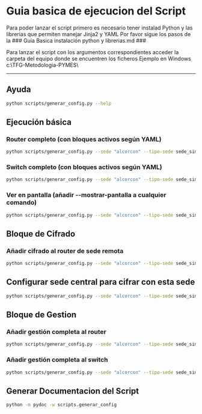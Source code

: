 # Guia basica de ejecucion del Script #
  Para poder lanzar el script primero es necesario tener instalad Python y las librerias que permiten  manejar Jinja2 y YAML
  Por favor sigue los pasos de la ### Guia Basica instalación python y librerias.md ###

  Para lanzar el script con los argumentos correspondientes acceder la carpeta del equipo donde se encuentren los ficheros
  Ejemplo en Windows c:\TFG-Metodologia-PYMES\

---

## Ayuda
```bash
python scripts/generar_config.py --help
```

## Ejecución básica

### Router completo (con bloques activos según YAML)
```bash
python scripts/generar_config.py --sede "alcorcon" --tipo-sede sede_simple --dispositivo router_simple
```

### Switch completo (con bloques activos según YAML)
```bash
python scripts/generar_config.py --sede "alcorcon" --tipo-sede sede_simple --dispositivo switch_acceso_simple
```

### Ver en pantalla (añadir --mostrar-pantalla a cualquier comando)
```bash
python scripts/generar_config.py --sede "alcorcon" --tipo-sede sede_simple --dispositivo router_simple --mostrar-pantalla
```

## Bloque de Cifrado

### Añadir cifrado al router de sede remota
```bash
python scripts/generar_config.py --sede "alcorcon" --tipo-sede sede_simple --dispositivo router_simple --bloque-cifrado
```

## Configurar sede central para cifrar con esta sede
```bash
python scripts/generar_config.py --sede "alcorcon" --tipo-sede sede_simple --dispositivo router_simple --bloque-sede-central-cifrado
```

## Bloque de Gestion

### Añadir gestión completa al router
```bash
python scripts/generar_config.py --sede "alcorcon" --tipo-sede sede_simple --dispositivo router_simple --bloque-gestion
```

### Añadir gestión completa al switch
```bash
python scripts/generar_config.py --sede "alcorcon" --tipo-sede sede_simple --dispositivo switch_acceso_simple --bloque-gestion
```

## Generar Documentacion del Script
```bash
python -m pydoc -w scripts.generar_config
```
